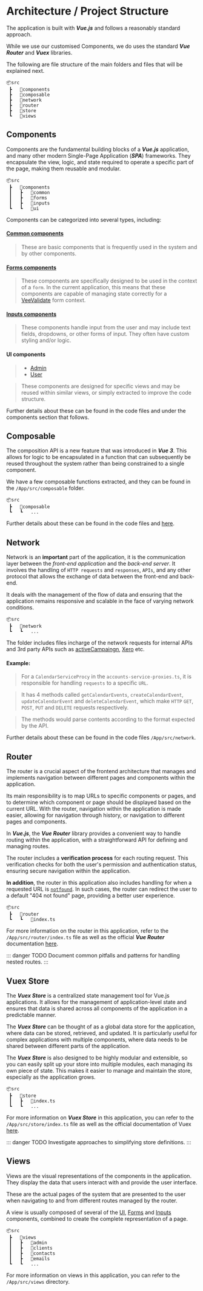 # Architecture / Project Structure

The application is built with ***Vue.js*** and follows a reasonably standard approach. 

While we use our customised Components, we do uses the standard ***Vue Router*** and ***Vuex*** libraries.

The following are file structure of the main folders and files that will be explained next.

```
📦src
 ┣   📂components
 ┣   📂composable
 ┣   📂network
 ┣   📂router
 ┣   📂store
 ┗   📂views
```

## Components

Components are the fundamental building blocks of a ***Vue.js*** application, and many other modern Single-Page Application (***SPA***) frameworks. They encapsulate the view, logic, and state required to operate a specific part of the page, making them reusable and modular.

```
📦src
 ┣   📂components
 ┃   ┣   📂common
 ┃   ┣   📂forms
 ┃   ┣   📂inputs
 ┗   ┗   📂ui
```

Components can be categorized into several types, including:

#### [Common components](./components-common.md)

> These are basic components that is frequently used in the system and by other components.

#### [Forms components](./components-form.md)

> These components are specifically designed to be used in the context of a `form`. In the current application, this means that these components are capable of managing state correctly for a [VeeValidate](https://vee-validate.logaretm.com/v4/) form context.

#### [Inputs components](./components-input.md)

> These components handle input from the user and may include text fields, dropdowns, or other forms of input. They often have custom styling and/or logic.

#### UI components
> - [Admin](./components-ui-admin.md)
> - [User](./components-ui-user.md)

> These components are designed for specific views and may be reused within similar views, or simply extracted to improve the code structure.

Further details about these can be found in the code files and under the components section that follows.

## Composable

The composition API is a new feature that was introduced in ***Vue 3***. This allows for logic to be encapsulated in a function that can subsequently be reused throughout the system rather than being constrained to a single component.

We have a few composable functions extracted, and they can be found in the `/App/src/composable` folder. 

```
📦src
 ┣   📂composable
 ┗   ┗   ...
```

Further details about these can be found in the code files and [here](/front-end/composable).

## Network

Network is an **important** part of the application, it is the communication layer between the *front-end application* and the *back-end server*. It involves the handling of `HTTP requests` and `responses`, `APIs`, and any other protocol that allows the exchange of data between the front-end and back-end.

It deals with the management of the flow of data and ensuring that the application remains responsive and scalable in the face of varying network conditions.

```
📦src
 ┣   📂network
 ┗   ┗   ...
```

The folder includes files incharge of the network requests for internal APIs and 3rd party APIs such as [activeCampaingn](../back-end/external-services.md#active-campaign), [Xero](../back-end/external-services.md#xero) etc.

#### Example:

> For a `CalendarServiceProcy` in the `accounts-service-proxies.ts`, it is responsible for handling `requests` to a specific `URL`. 

> It has 4 methods called `getCalendarEvents`, `createCalendarEvent`, `updateCalendarEvent` and `deleteCalendarEvent`, which make `HTTP` `GET`, `POST`, `PUT` and `DELETE` requests respectively.

> The methods would parse contents according to the format expected by the API.

Further details about these can be found in the code files `/App/src/network`.

## Router

The router is a crucial aspect of the frontend architecture that manages and implements navigation between different pages and components within the application. 

Its main responsibility is to map URLs to specific components or pages, and to determine which component or page should be displayed based on the current URL. With the router, navigation within the application is made easier, allowing for navigation through history, or navigation to different pages and components.

In ***Vue.js***, the ***Vue Router*** library provides a convenient way to handle routing within the application, with a straightforward API for defining and managing routes.

The router includes a **verification process** for each routing request. This verification checks for both the user's permission and authentication status, ensuring secure navigation within the application.

**In addition**, the router in this application also includes handling for when a requested URL is [`notfound`](./components-common.md#notfound). In such cases, the router can redirect the user to a default "404 not found" page, providing a better user experience.

```
📦src
 ┣   📂router
 ┗   ┗   📜index.ts
```

For more information on the router in this application, refer to the `/App/src/router/index.ts` file as well as the official ***Vue Router*** documentation  [here](https://router.vuejs.org/).

::: danger TODO
Document common pitfalls and patterns for handling nested routes.
:::

## Vuex Store

The ***Vuex Store*** is a centralized state management tool for Vue.js applications. It allows for the management of application-level state and ensures that data is shared across all components of the application in a predictable manner.

The ***Vuex Store*** can be thought of as a global data store for the application, where data can be stored, retrieved, and updated. It is particularly useful for complex applications with multiple components, where data needs to be shared between different parts of the application.

The ***Vuex Store*** is also designed to be highly modular and extensible, so you can easily split up your store into multiple modules, each managing its own piece of state. This makes it easier to manage and maintain the store, especially as the application grows.

```
📦src
 ┣   📂store
 ┃   ┣   📜index.ts
 ┗   ┗   ...
```

For more information on ***Vuex Store*** in this application, you can refer to the `/App/src/store/index.ts` file as well as the official documentation of Vuex [here](https://vuex.vuejs.org/guide/).

::: danger TODO
Investigate approaches to simplifying store definitions.
:::

## Views

Views are the visual representations of the components in the application. They display the data that users interact with and provide the user interface.

These are the actual pages of the system that are presented to the user when navigating to and from different routes managed by the router. 

A view is usually composed of several of the [UI](#ui-components), [Forms](#forms-components) and [Inputs](#inputs-components) components, combined to create the complete representation of a page.

```
📦src
 ┣   📂views
 ┃   ┣   📂admin
 ┃   ┣   📂clients
 ┃   ┣   📂contacts
 ┃   ┣   📂emails
 ┗   ┗   ...
```

For more information on views in this application, you can refer to the `/App/src/views` directory.